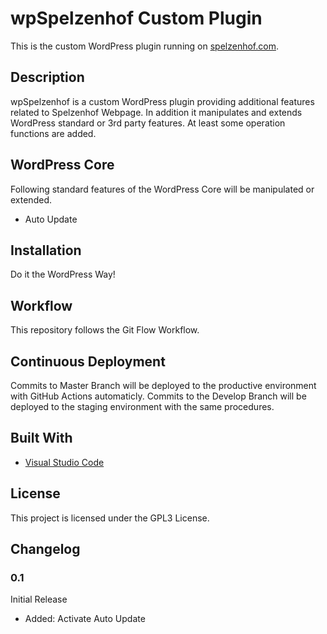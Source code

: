 # wpSpelzenhof Custom Plugin

This is the custom WordPress plugin running on [spelzenhof.com](https://www.spelzenhof.com/).

## Description 

wpSpelzenhof is a custom WordPress plugin providing additional features related to Spelzenhof Webpage. In addition it manipulates and extends WordPress standard or 3rd party features. At least some operation functions are added.

## WordPress Core

Following standard features of the WordPress Core will be manipulated or extended.

* Auto Update

## Installation

Do it the WordPress Way! 

## Workflow

This repository follows the Git Flow Workflow.

## Continuous Deployment

Commits to Master Branch will be deployed to the productive environment with GitHub Actions automaticly. Commits to the Develop Branch will be deployed to the staging environment with the same procedures.

## Built With

* [Visual Studio Code](https://code.visualstudio.com)

## License

This project is licensed under the GPL3 License.

## Changelog

### 0.1

Initial Release

* Added: Activate Auto Update
